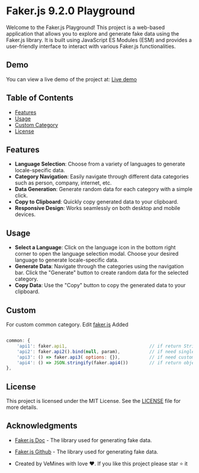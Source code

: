 # Faker.js 9.2.0 Playground

Welcome to the Faker.js Playground! This project is a web-based application that allows you to explore and generate fake data using the Faker.js library. It is built using JavaScript ES Modules (ESM) and provides a user-friendly interface to interact with various Faker.js functionalities.

## Demo

You can view a live demo of the project at: [Live demo](https://vemines.github.io/fakerjs/)

## Table of Contents

- [Features](#features)
- [Usage](#usage)
- [Custom Category](#Custom)
- [License](#license)

## Features

- **Language Selection**: Choose from a variety of languages to generate locale-specific data.
- **Category Navigation**: Easily navigate through different data categories such as person, company, internet, etc.
- **Data Generation**: Generate random data for each category with a simple click.
- **Copy to Clipboard**: Quickly copy generated data to your clipboard.
- **Responsive Design**: Works seamlessly on both desktop and mobile devices.

## Usage

- **Select a Language**: Click on the language icon in the bottom right corner to open the language selection modal. Choose your desired language to generate locale-specific data.
- **Generate Data**: Navigate through the categories using the navigation bar. Click the "Generate" button to create random data for the selected category.
- **Copy Data**: Use the "Copy" button to copy the generated data to your clipboard.

## Custom

For custom common category. Edit [faker.js](js/faker.js#166)
Added

```javascript

common: {
    'api1': faker.api1,                               // if return String
    'api2': faker.api2().bind(null, param),           // if need single param (ex: 'female')
    'api3': () => faker.api3( options: {}),           // if need custom options
    'api4': () => JSON.stringify(faker.api4())        // if return object
},
```

## License

This project is licensed under the MIT License. See the [LICENSE](LICENSE) file for more details.

## Acknowledgments

- [Faker.js Doc](https://fakerjs.dev/) - The library used for generating fake data.
- [Faker.js Github](https://github.com/faker-js/faker) - The library used for generating fake data.

- Created by VeMines with love ❤️. If you like this project please star ⭐ it
